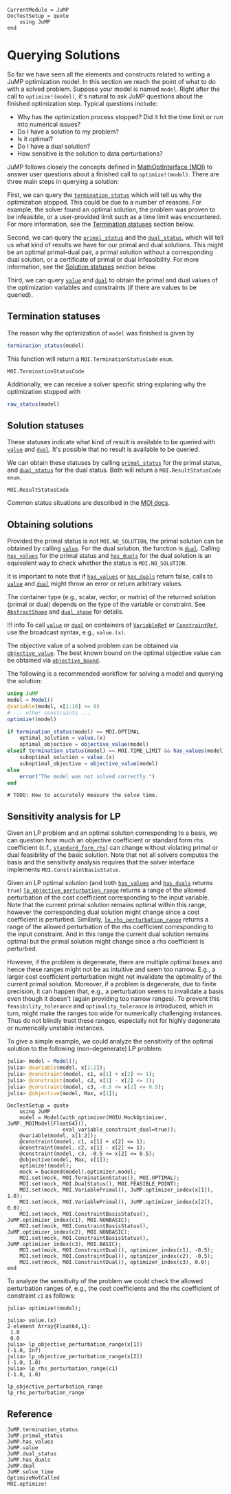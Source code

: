 ```@meta
CurrentModule = JuMP
DocTestSetup = quote
    using JuMP
end
```

# Querying Solutions

So far we have seen all the elements and constructs related to writing a JuMP
optimization model. In this section we reach the point of what to do with a
solved problem. Suppose your model is named `model`. Right after the call to
`optimize!(model)`, it's natural to ask JuMP questions about the finished
optimization step. Typical questions include:
 - Why has the optimization process stopped? Did it hit the time limit or run
   into numerical issues?
 - Do I have a solution to my problem?
 - Is it optimal?
 - Do I have a dual solution?
 - How sensitive is the solution to data perturbations?

JuMP follows closely the concepts defined in [MathOptInterface (MOI)](https://github.com/JuliaOpt/MathOptInterface.jl)
to answer user questions about a finished call to `optimize!(model)`. There
are three main steps in querying a solution:

First, we can query the [`termination_status`](@ref) which will tell us why the
optimization stopped. This could be due to a number of reasons. For example, the
solver found an optimal solution, the problem was proven to be infeasible, or a
user-provided limit such as a time limit was encountered. For more information,
see the [Termination statuses](@ref) section below.

Second, we can query the [`primal_status`](@ref) and the [`dual_status`](@ref),
which will tell us what kind of results we have for our primal and dual
solutions. This might be an optimal primal-dual pair, a primal solution without 
a corresponding dual solution, or a certificate of primal or dual infeasibility.
For more information, see the [Solution statuses](@ref) section below.

Third, we can query [`value`](@ref) and [`dual`](@ref) to obtain the
primal and dual values of the optimization variables and constraints (if there
are values to be queried).

## Termination statuses

The reason why the optimization of `model` was finished is given by
```julia
termination_status(model)
```

This function will return a `MOI.TerminationStatusCode` `enum`.

```@docs
MOI.TerminationStatusCode
```

Additionally, we can receive a solver specific string explaning why the
optimization stopped with
```julia
raw_status(model)
```

## Solution statuses

These statuses indicate what kind of result is available to be queried
with [`value`](@ref) and [`dual`](@ref). It's possible that no result
is available to be queried.

We can obtain these statuses by calling [`primal_status`](@ref) for the
primal status, and [`dual_status`](@ref) for the dual status. Both will
return a `MOI.ResultStatusCode` `enum`.

```@docs
MOI.ResultStatusCode
```

Common status situations are described in the
[MOI docs](http://www.juliaopt.org/MathOptInterface.jl/v0.8/apimanual/#Common-status-situations-1).

## Obtaining solutions

Provided the primal status is not `MOI.NO_SOLUTION`, the primal solution can
be obtained by calling [`value`](@ref). For the dual solution, the function
is [`dual`](@ref). Calling [`has_values`](@ref) for the primal status and
[`has_duals`](@ref) for the dual solution is an equivalent way to check whether
the status is `MOI.NO_SOLUTION`. 

It is important to note that if [`has_values`](@ref) or [`has_duals`](@ref)
return false, calls to [`value`](@ref) and [`dual`](@ref) might throw an error
or return arbitrary values.

The container type (e.g., scalar, vector, or matrix) of the returned solution
(primal or dual) depends on the type of the variable or constraint. See
[`AbstractShape`](@ref) and [`dual_shape`](@ref) for details.

!!! info
    To call [`value`](@ref) or [`dual`](@ref) on containers of
    [`VariableRef`](@ref) or [`ConstraintRef`](@ref), use the broadcast syntax,
    e.g., `value.(x)`.

The objective value of a solved problem can be obtained via
[`objective_value`](@ref). The best known bound on the optimal objective
value can be obtained via [`objective_bound`](@ref).

The following is a recommended workflow for solving a model and querying the
solution: 
```julia
using JuMP
model = Model()
@variable(model, x[1:10] >= 0)
# ... other constraints ...
optimize!(model)

if termination_status(model) == MOI.OPTIMAL
    optimal_solution = value.(x)
    optimal_objective = objective_value(model)
elseif termination_status(model) == MOI.TIME_LIMIT && has_values(model)
    suboptimal_solution = value.(x)
    suboptimal_objective = objective_value(model)
else
    error("The model was not solved correctly.")
end
```

```@meta
# TODO: How to accurately measure the solve time.
```

## Sensitivity analysis for LP

Given an LP problem and an optimal solution corresponding to a basis, we can
question how much an objective coefficient or standard form rhs coefficient
(c.f., [`standard_form_rhs`](@ref)) can change without violating primal or dual
feasibility of the basic solution. Note that not all solvers computes the basis
and the sensitivity analysis requires that the solver interface implements
`MOI.ConstraintBasisStatus`.

Given an LP optimal solution (and both [`has_values`](@ref) and
[`has_duals`](@ref) returns `true`) [`lp_objective_perturbation_range`](@ref)
returns a range of the allowed perturbation of the cost coefficient
corresponding to the input variable. Note that the current primal solution
remains optimal within this range, however the corresponding dual solution might
change since a cost coefficient is perturbed. Similarly,
[`lp_rhs_perturbation_range`](@ref) returns a range of the allowed perturbation
of the rhs coefficient corresponding to the input constraint. And in this range
the current dual solution remains optimal but the primal solution might change
since a rhs coefficient is perturbed.

However, if the problem is degenerate, there are multiple optimal bases and
hence these ranges might not be as intuitive and seem too narrow. E.g., a larger
cost coefficient perturbation might not invalidate the optimality of the current
primal solution. Moreover, if a problem is degenerate, due to finite precision,
it can happen that, e.g., a perturbation seems to invalidate a basis even though
it doesn't (again providing too narrow ranges). To prevent this
`feasibility_tolerance` and `optimality_tolerance` is introduced, which in turn,
might make the ranges too wide for numerically challenging instances. Thus do not
blindly trust these ranges, especially not for highly degenerate or numerically
unstable instances.

To give a simple example, we could analyze the sensitivity of the optimal
solution to the following (non-degenerate) LP problem:

```julia
julia> model = Model();
julia> @variable(model, x[1:2]);
julia> @constraint(model, c1, x[1] + x[2] <= 1);
julia> @constraint(model, c2, x[1] - x[2] <= 1);
julia> @constraint(model, c3, -0.5 <= x[2] <= 0.5);
julia> @objective(model, Max, x[1]);
```

```@meta
DocTestSetup = quote
    using JuMP
    model = Model(with_optimizer(MOIU.MockOptimizer, JuMP._MOIModel{Float64}(),
                  eval_variable_constraint_dual=true));
    @variable(model, x[1:2]);
    @constraint(model, c1, x[1] + x[2] <= 1);
    @constraint(model, c2, x[1] - x[2] <= 1);
    @constraint(model, c3, -0.5 <= x[2] <= 0.5);
    @objective(model, Max, x[1]);
    optimize!(model);
    mock = backend(model).optimizer.model;
    MOI.set(mock, MOI.TerminationStatus(), MOI.OPTIMAL);
    MOI.set(mock, MOI.DualStatus(), MOI.FEASIBLE_POINT);
    MOI.set(mock, MOI.VariablePrimal(), JuMP.optimizer_index(x[1]), 1.0);
    MOI.set(mock, MOI.VariablePrimal(), JuMP.optimizer_index(x[2]), 0.0);
    MOI.set(mock, MOI.ConstraintBasisStatus(), JuMP.optimizer_index(c1), MOI.NONBASIC);
    MOI.set(mock, MOI.ConstraintBasisStatus(), JuMP.optimizer_index(c2), MOI.NONBASIC);
    MOI.set(mock, MOI.ConstraintBasisStatus(), JuMP.optimizer_index(c3), MOI.BASIC);
    MOI.set(mock, MOI.ConstraintDual(), optimizer_index(c1), -0.5);
    MOI.set(mock, MOI.ConstraintDual(), optimizer_index(c2), -0.5);
    MOI.set(mock, MOI.ConstraintDual(), optimizer_index(c3), 0.0);
end
```

To analyze the sensitivity of the problem we could check the allowed
perturbation ranges of, e.g., the cost coefficients and the rhs coefficient of
constraint `c1` as follows:
```jldoctest
julia> optimize!(model);

julia> value.(x)
2-element Array{Float64,1}:
 1.0
 0.0
julia> lp_objective_perturbation_range(x[1])
(-1.0, Inf)
julia> lp_objective_perturbation_range(x[2])
(-1.0, 1.0)
julia> lp_rhs_perturbation_range(c1)
(-1.0, 1.0)
```

```@docs
lp_objective_perturbation_range
lp_rhs_perturbation_range
```

## Reference

```@docs
JuMP.termination_status
JuMP.primal_status
JuMP.has_values
JuMP.value
JuMP.dual_status
JuMP.has_duals
JuMP.dual
JuMP.solve_time
OptimizeNotCalled
MOI.optimize!
```
